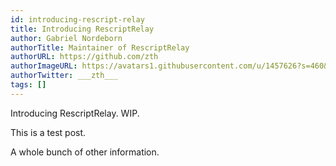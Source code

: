 ```yaml
---
id: introducing-rescript-relay
title: Introducing RescriptRelay
author: Gabriel Nordeborn
authorTitle: Maintainer of RescriptRelay
authorURL: https://github.com/zth
authorImageURL: https://avatars1.githubusercontent.com/u/1457626?s=460&v=4
authorTwitter: ___zth___
tags: []
---
```


Introducing RescriptRelay. WIP.

<!--truncate-->

This is a test post.

A whole bunch of other information.
